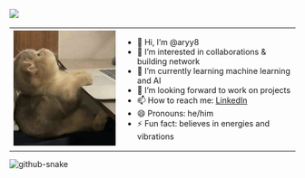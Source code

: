 ![](https://komarev.com/ghpvc/?username=aryy8)
  <table>
  <tr>
    <td>
      <img src="IMG_3161.jpg" alt="Cat Image" width="250"/>
    </td>
    <td>
      <ul>
        <li>👋 Hi, I’m @aryy8</li>
        <li>👀 I’m interested in collaborations & building network</li>
        <li>🌱 I’m currently learning machine learning and AI</li>
        <li>💞️ I’m looking forward to work on projects</li>
        <li>📫 How to reach me: <a href="https://www.linkedin.com/in/aryy8">LinkedIn</a></li>
        <li>😄 Pronouns: he/him</li>
        <li>⚡ Fun fact: believes in energies and vibrations</li>
      </ul>
    </td>
  </tr>
</table>



<!---
aryy8/aryy8 is a ✨ special ✨ repository because its `README.md` (this file) appears on your GitHub profile.
You can click the Preview link to take a look at your changes.
--->
<picture>
  <source media="(prefers-color-scheme: dark)" srcset="https://raw.githubusercontent.com/aryy8/aryy8/output/github-snake-dark.svg" />
  <source media="(prefers-color-scheme: light)" srcset="https://raw.githubusercontent.com/aryy8/aryy8/output/github-snake.svg" />
  <img alt="github-snake" src="https://raw.githubusercontent.com/tobiasmeyhoefer/tobiasmeyhoefer/output/github-snake.svg" />
</picture>
